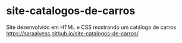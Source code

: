 # site-catalogos-de-carros
Site desenvolvido em HTML e CSS mostrando um catálogo de carros
https://saraalvess.github.io/site-catalogos-de-carros/
